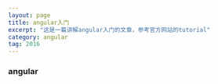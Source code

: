 ```yaml
---
layout: page
title: angular入门   
excerpt: "这是一篇讲解angular入门的文章，参考官方网站的tutorial" 
category: angular
tag: 2016
---
```

<!--
@Author: callback
@Date:   2016-09-27T23:45:11+08:00
@Email:  heuuLZP@gmail.com
@Last modified by:   callback
@Last modified time: 2016-10-13T17:29:21+08:00
-->

### angular
